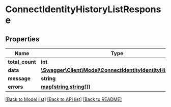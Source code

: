 # ConnectIdentityHistoryListResponse

## Properties
Name | Type | Description | Notes
------------ | ------------- | ------------- | -------------
**total_count** | **int** |  | [optional] 
**data** | [**\Swagger\Client\Model\ConnectIdentityIdentityHistoryItem[]**](ConnectIdentityIdentityHistoryItem.md) |  | [optional] 
**message** | **string** |  | [optional] 
**errors** | [**map[string,string[]]**](array.md) |  | [optional] 

[[Back to Model list]](../../README.md#documentation-for-models) [[Back to API list]](../../README.md#documentation-for-api-endpoints) [[Back to README]](../../README.md)

